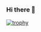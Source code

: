 ### Hi there 👋


[![trophy](https://github-profile-trophy.vercel.app/?username=sanandreap&theme=dracula&column=-1&no-frame=true)](https://github.com/ryo-ma/github-profile-trophy)
